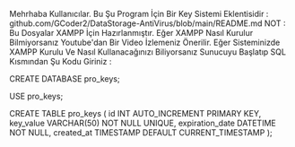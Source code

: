 Mehrhaba Kullanıcılar. Bu Şu Program İçin Bir Key Sistemi Eklentisidir : github.com/GCoder2/DataStorage-AntiVirus/blob/main/README.md
NOT : Bu Dosyalar XAMPP İçin Hazırlanmıştır. Eğer XAMPP Nasıl Kurulur Bilmiyorsanız Youtube'dan Bir Video İzlemeniz Önerilir.
Eğer Sisteminizde XAMPP Kurulu Ve Nasıl Kullanacağınızı Biliyorsanız Sunucuyu Başlatıp SQL Kısmından Şu Kodu Giriniz : 


CREATE DATABASE pro_keys;

USE pro_keys;

CREATE TABLE pro_keys (
    id INT AUTO_INCREMENT PRIMARY KEY,
    key_value VARCHAR(50) NOT NULL UNIQUE,
    expiration_date DATETIME NOT NULL,
    created_at TIMESTAMP DEFAULT CURRENT_TIMESTAMP
);
